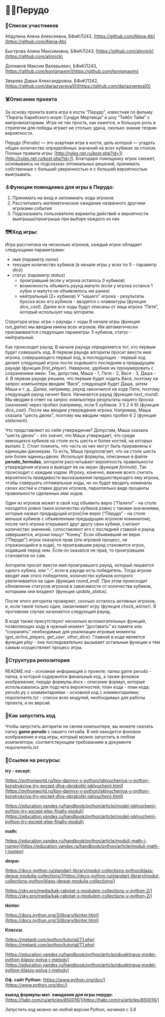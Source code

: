 # 🏴‍☠️Перудо
### 🍻Список участников 

Абдулина Алена Алексеевна, БФиКЛ243, [https://github.com/Alena-Ab](https://github.com/Alena-Ab)

Быстрова Алина Максимовна, БФиКЛ243, [https://github.com/alinnick](https://github.com/alinnick)

Долнаков Максим Валерьевич, БФиКЛ243, [https://github.com/konigmaxim](https://github.com/konigmaxim)

Зверева Дарья Александровна, БФиКЛ242, [https://github.com/dariazvereva10](https://github.com/dariazvereva10)

### ☠️Описание проекта

За основу проекта взята игра в кости “Перудо”, известная по фильму “Пираты Карибского моря: Сундук Мертвеца” и шоу “Тейбл Тайм” с импровизаторами. Игра не так проста, как кажется, и большую роль в стратегии для победы играет не столько удача, сколько знание теории вероятности.

Перудо (Perudo) — это азартная игра в кости, цель которой — угадать общее количество определённых значений на всех кубиках за столом. Полные правила игры: [http://rules.net.ru/kost.php?id=1](http://rules.net.ru/kost.php?id=1). Благодаря помощнику игрок сможет, основываясь на подсказках оптимальных решений, принимать собственные с большей уверенностью и с большей вероятностью выигрывать.

### ⚓️Функции помощника для игры в Перудо:

1. Принимать на вход и запоминать ходы игроков
2. Рассчитывать математическое ожидание названного другими игроками события 
3. Подсказывать пользователю варианты действий и вероятности выигрыша/проигрыша при выборе каждого из них

### 🗺️Ход игры: 

Игра рассчитана на несколько игроков, каждый игрок обладает следующими параметрами:
- имя (параметр *name*)
- текущее количество кубиков (в начале игры у всех по 5 - параметр *dice*)
- статус (параметр *status*)
	- проигравший (если у игрока осталось 0 кубиков)
	- возможность объявить раунд мапуто (если у игрока остался 1 кубик и мапуто не объявлялось им ранее)
	- нейтральный (2+ кубиков)
У “нашего” игрока - результаты броска всех его кубиков - вводятся с клавиатуры (функция *dice_cast*). Далее все ходы будут описаны от лица игрока “Петя”, который использует наш алгоритм.

Структура игры: игра > раунды > ходы
В начале игры (функция *run_game*) мы вводим имена всех игроков. Им автоматически присваиваются следующие параметры: 5 кубиков, статус - нейтральный.

Как происходит раунд:
В начале раунда определяется тот, кто первым будет совершать ход. В первом раунде алгоритм просит ввести имя игрока, совершающего первый ход, в последующих - первый ход делает следующий игрок после ходившего последним в предыдущем раунде (функция *first_player*). Наверное, удобнее их пронумеровать с сохранением имен. Так, допустим, Маша - 1, Петя - 2, Вася - 3, Даша - 4. В первом раунде решили, что первым будет ходить Вася, поэтому на запрос компьютера вводим “Вася”, следующей будет Даша, затем Маша и т. д.. Далее, например, раунд закончился на ходе Пети, поэтому следующий раунд начнет Вася.
Начинается раунд (функция *next_round*). Мы вводим в ответ на запрос компьютера результаты нашего броска (значения) через пробел (например, если 5 кубиков: 3 5 2 4 6) (функция *dice_cast*).  После мы вводим утверждение игрока. Например, Маша сказала “шесть двоек”, поэтому мы вводим через пробел 6 2 (функция *statement*). 

Что представляют из себя утверждения? Допустим, Маша сказала “шесть двоек” - это значит, что Маша утверждает, что среди имеющихся кубиков на столе есть шесть и более костей, на которых выпало 2. Стоит помнить, что часть из них могут быть приравнены к единицам-джокерам. То есть, Маша предполагает, что на столе шесть или более единиц+двоек.
Используя формулы, описанные в файле **perudo_formulas**, алгоритм рассчитывает вероятность правильности утверждения игрока и выводит ее на экран (функция *formula*). 
Так происходит с каждым ходом. Игроку, конечно, важнее всего считать вероятность правдивости высказывания предшествующего ему игрока, чтобы совершать оптимальные ходы, но он будет вводить номиналы своих костей и ставки других игроков, параллельно видя проценты правильности сделанных ими ходов.

Один из игроков может в свой ход объявить верю (“Палито” - на столе находится ровно такое количество кубиков ровно с такими значениями, которые назвал предыдущий игрок)/не верю (“Перудо” - на столе меньше кубиков с объявленным предыдущим игроком номиналом), после чего игроки открывают друг другу свои кубики, считают количество значений, сопоставляют его с последней ставкой и раунд завершается, игроки пишут “Конец”. Если объявивший не верю (“Перудо”) игрок оказался прав (это игровой процесс, не отражающийся в коде), то проигравшим раунд становится игрок, ходивший перед ним. Если он оказался не прав, то проигравшим становится он сам. 

Алгоритм просит ввести имя проигравшего раунд, который лишается одного кубика, или  “-”, если в раунде есть победитель. Тогда игроки вводят имя этого победителя, количество кубиков которого увеличивается на один (функция *round_end*). При этом происходит обновление статусов игроков в зависимости от количества кубиков, которыми они владеют (функция *update_status*).

После этого алгоритм проверяет, сколько осталось активных игроков, и, если такой только один, заканчивает игру (функция *check_winner*). В противном случае начинается следующий раунд.

В коде также присутствуют несколько вспомогательных функций, позволяющих коду в нужный момент “доставать” из памяти  или “сохранять” необходимые для реализации игровые моменты (*get_active_players*, *get_user*, *other_dice*). Главной в коде является функция *play* - она последовательно вызывает остальные функции и тем самым  осуществляет процесс игры. 

### 🐳Структура репозитория 

README.md - основная информация о проекте;
папка game perudo - папка, в которой содержится финальный код, а также фоновое изображение;
перудо формулы.docx - описание формул, которые использовались для подсчета вероятностей; 
план кода - план кода;
perudo.py с комментариями - основной код с комментариями;
requirements.txt - список всех модулей, необходимых для работы проекта, и их версий.

### 🌊Как запустить код

Чтобы запустить алгоритм на своем компьютере, вы можете скачать папку **game perudo** с нашего гитхаба. В ней находится фоновое изображение и код игры, который можно запустить в любом компиляторе, соответствующем требованиям в документе requirements.txt

### 🐚Ссылки на ресурсы:

**try - except:**

[https://pythonworld.ru/tipy-dannyx-v-python/isklyucheniya-v-python-konstrukciya-try-except-dlya-obrabotki-isklyuchenij.html](https://pythonworld.ru/tipy-dannyx-v-python/isklyucheniya-v-python-konstrukciya-try-except-dlya-obrabotki-isklyuchenij.html)

[https://education.yandex.ru/handbook/python/article/model-isklyuchenij-python-try-except-else-finally-moduli](https://education.yandex.ru/handbook/python/article/model-isklyuchenij-python-try-except-else-finally-moduli)

**math:**

[https://education.yandex.ru/handbook/python/article/moduli-math-i-numpy](https://education.yandex.ru/handbook/python/article/moduli-math-i-numpy)

**deque:**

[https://docs-python.ru/standart-library/modul-collections-python/klass-deque-modulja-collections/](https://docs-python.ru/standart-library/modul-collections-python/klass-deque-modulja-collections/)

[https://sky.pro/media/kak-rabotat-s-modulem-collections-v-python-2/](https://sky.pro/media/kak-rabotat-s-modulem-collections-v-python-2/)

**tkinter**: 

[https://docs.python.org/3/library/tkinter.html](https://docs.python.org/3/library/tkinter.html)

**Классы**:

[https://metanit.com/python/tutorial/7.1.php](https://metanit.com/python/tutorial/7.1.php)

[https://education.yandex.ru/handbook/python/article/obuektnaya-model-python-klassy-polya-i-metody](https://education.yandex.ru/handbook/python/article/obuektnaya-model-python-klassy-polya-i-metody)

**Оф. сайт Python:** [https://www.python.org/doc/](https://www.python.org/doc/)

**вывод формулы мат. ожидания для игры перудо**: [https://habr.com/ru/articles/850016/](https://habr.com/ru/articles/850016/) 

*Запустить код можно на любой версии Python, начиная с 3.8*
